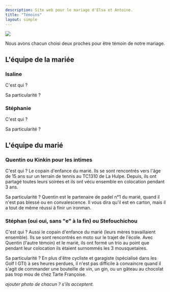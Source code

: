 ```yaml
---
description: Site web pour le mariage d'Elsa et Antoine.
title: "Témoins"
layout: simple
---
```


![](/photo/barbaracox/DSC_5198.jpg)

Nous avons chacun choisi deux proches pour être témoin de notre mariage.

## L'équipe de la mariée

### Isaline

C'est qui ?

Sa particularité ?

### Stéphanie

C'est qui ?

Sa particularité ?

## L'équipe du marié

### Quentin ou Kinkin pour les intimes

C'est qui ? Le copain d'enfance du marié. Ils se sont rencontrés vers l'âge de 15 ans sur un terrain de tennis au TC1310 de La Hulpe. Depuis, ils ont partagé toutes leurs soirées et ils ont vécu ensemble en colocation pendant 3 ans.

Sa particularité ? Quentin est le partenaire de padel n°1 du marié, quand il n'est pas blessé ou en convalescence. Il vous dira qu'il est en carton, mais il a tout de même réussi à finir un ironman.

### Stéphan (oui oui, sans "e" à la fin) ou Stefouchichou

C'est qui ? Aussi le copain d'enfance du marié (leurs mères travaillaient ensemble). Ils se sont rencontrés en moto sur le trajet de l'école. Avec Quentin (l'autre témoin) et le marié, ils ont formé un trio au point que pendant leur colocation ils étaient surnommés les 3 mousquetaires.

Sa particularité ? En plus d'être cycliste et garagiste (spécialisé dans les Golf I GTI) à ses heures perdues, il n'est pas difficile à convaincre quand il s'agit de commander une bouteille de vin, un gin, ou un gâteau au chocolat pas trop mou de chez Tarte Françoise.

*ajouter photo de chacun ? s'ils acceptent.*
